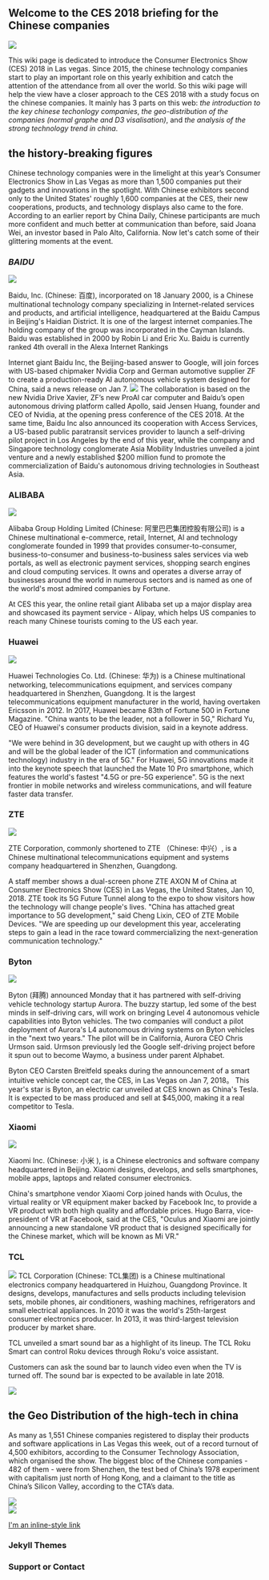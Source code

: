 ## Welcome to the CES 2018 briefing for the Chinese companies 

<img src= "https://pic.36krcnd.com/201801/12062805/p4s80v93b03t0pec!1200">


This wiki page is dedicated to introduce the Consumer Electronics Show (CES) 2018 in Las vegas. Since 2015, the chinese technology companies start to play an important role on this yearly exhibition and catch the attention of the attendance from all over the world. So this wiki page will help the view have a closer approach to the CES 2018 with a study focus on the chinese companies. It mainly has 3 parts on this web: *the introduction to the key chinese techonlogy companies*, *the geo-distribution of the companies (normal graphe and D3 visalisation)*, and *the analysis of the strong technology trend in china*. 

## the history-breaking figures
Chinese technology companies were in the limelight at this year’s Consumer Electronics Show in Las Vegas as more than 1,500 companies put their gadgets and innovations in the spotlight.
With Chinese exhibitors second only to the United States' roughly 1,600 companies at the CES, their new cooperations, products, and technology displays also came to the fore.
According to an earlier report by China Daily, Chinese participants are much more confident and much better at communication than before, said Joana Wei, an investor based in Palo Alto, California.
Now let's catch some of their glittering moments at the event.

### *BAIDU*

<img src= "https://www10.edacafe.com/video/get_image.php?link_id=526318&type=medium">

Baidu, Inc. (Chinese: 百度), incorporated on 18 January 2000, is a Chinese multinational technology company specializing in Internet-related services and products, and artificial intelligence, headquartered at the Baidu Campus in Beijing's Haidian District. It is one of the largest internet companies.The holding company of the group was incorporated in the Cayman Islands. Baidu was established in 2000 by Robin Li and Eric Xu. Baidu is currently ranked 4th overall in the Alexa Internet Rankings

Internet giant Baidu Inc, the Beijing-based answer to Google, will join forces with US-based chipmaker Nvidia Corp and German automotive supplier ZF to create a production-ready AI autonomous vehicle system designed for China, said a news release on Jan 7.
 <img src= "https://pic.36krcnd.com/201801/12062807/e6fz44i9rlh1dhcv!1200"> 
The collaboration is based on the new Nvidia Drive Xavier, ZF’s new ProAI car computer and Baidu’s open autonomous driving platform called Apollo, said Jensen Huang, founder and CEO of Nvidia, at the opening press conference of the CES 2018.
At the same time, Baidu Inc also announced its cooperation with Access Services, a US-based public paratransit services provider to launch a self-driving pilot project in Los Angeles by the end of this year, while the company and Singapore technology conglomerate Asia Mobility Industries unveiled a joint venture and a newly established $200 million fund to promote the commercialization of Baidu's autonomous driving technologies in Southeast Asia.

### ALIBABA

<img src= "http://www.nextportchina.com/wp-content/uploads/2017/09/alipay-infographcis.png">

Alibaba Group Holding Limited (Chinese: 阿里巴巴集团控股有限公司) is a Chinese multinational e-commerce, retail, Internet, AI and technology conglomerate founded in 1999 that provides consumer-to-consumer, business-to-consumer and business-to-business sales services via web portals, as well as electronic payment services, shopping search engines and cloud computing services. It owns and operates a diverse array of businesses around the world in numerous sectors and is named as one of the world's most admired companies by Fortune.

At CES this year, the online retail giant Alibaba set up a major display area and showcased its payment service - Alipay, which helps US companies to reach many Chinese tourists coming to the US each year.

### Huawei

<img src= "https://www.investireoggi.it/tech/wp-content/uploads/sites/14/2016/11/huawei-logo-630x354-630x342.jpg">

Huawei Technologies Co. Ltd. (Chinese: 华为) is a Chinese multinational networking, telecommunications equipment, and services company headquartered in Shenzhen, Guangdong. It is the largest telecommunications equipment manufacturer in the world, having overtaken Ericsson in 2012.  In 2017, Huawei became 83th of Fortune 500 in Fortune Magazine.
"China wants to be the leader, not a follower in 5G," Richard Yu, CEO of Huawei's consumer products division, said in a keynote address.

"We were behind in 3G development, but we caught up with others in 4G and will be the global leader of the ICT (information and communications technology) industry in the era of 5G."
For Huawei, 5G innovations made it into the keynote speech that launched the Mate 10 Pro smartphone, which features the world's fastest "4.5G or pre-5G experience".
5G is the next frontier in mobile networks and wireless communications, and will feature faster data transfer.

### ZTE

<img src= "https://cms-bucket.nosdn.127.net/catchpic/5/50/50b153d554fde9cf1ab1aab0bf343968.jpg">

ZTE Corporation, commonly shortened to ZTE （Chinese: 中兴）, is a Chinese multinational telecommunications equipment and systems company headquartered in Shenzhen, Guangdong.

A staff member shows a dual-screen phone ZTE AXON M of China at Consumer Electronics Show (CES) in Las Vegas, the United States, Jan 10, 2018.
ZTE took its 5G Future Tunnel along to the expo to show visitors how the technology will change people's lives.
"China has attached great importance to 5G development," said Cheng Lixin, CEO of ZTE Mobile Devices. "We are speeding up our development this year, accelerating steps to gain a lead in the race toward commercializing the next-generation communication technology."

### Byton
<img src= "https://icdn2.digitaltrends.com/image/byton-electric-intelligent-suv-makes-global-debut-at-ces-1.jpg"> 

Byton  (拜腾) announced Monday that it has partnered with self-driving vehicle technology startup Aurora. The buzzy startup, led some of the best minds in self-driving cars, will work on bringing Level 4 autonomous vehicle capabilities into Byton vehicles. The two companies will conduct a pilot deployment of Aurora's L4 autonomous driving systems on Byton vehicles in the "next two years." The pilot will be in California, Aurora CEO Chris Urmson said. Urmson previously led the Google self-driving project before it spun out to become Waymo, a business under parent Alphabet.

Byton CEO Carsten Breitfeld speaks during the announcement of a smart intuitive vehicle concept car, the CES, in Las Vegas on Jan 7, 2018。
This year's star is Byton, an electric car unveiled at CES known as China's Tesla. It is expected to be mass produced and sell at $45,000, making it a real competitor to Tesla.

### Xiaomi

<img src= "https://cdn.vox-cdn.com/uploads/chorus_asset/file/9999641/DSC00054.jpg"> 

Xiaomi Inc. (Chinese: 小米 ), is a Chinese electronics and software company headquartered in Beijing. Xiaomi designs, develops, and sells smartphones, mobile apps, laptops and related consumer electronics.

China's smartphone vendor Xiaomi Corp joined hands with Oculus, the virtual reality or VR equipment maker backed by Facebook Inc, to provide a VR product with both high quality and affordable prices.
Hugo Barra, vice-president of VR at Facebook, said at the CES, "Oculus and Xiaomi are jointly announcing a new standalone VR product that is designed specifically for the Chinese market, which will be known as Mi VR."

### TCL
<img src= "https://i.ytimg.com/vi/OeIFzIz3-ew/maxresdefault.jpg"> 
TCL Corporation (Chinese: TCL集团) is a Chinese multinational electronics company headquartered in Huizhou, Guangdong Province. It designs, develops, manufactures and sells products including television sets, mobile phones, air conditioners, washing machines, refrigerators and small electrical appliances. In 2010 it was the world's 25th-largest consumer electronics producer. In 2013, it was third-largest television producer by market share.

TCL unveiled a smart sound bar as a highlight of its lineup. The TCL Roku Smart can control Roku devices through Roku's voice assistant.

Customers can ask the sound bar to launch video even when the TV is turned off. The sound bar is expected to be available in late 2018.

<img src= "https://sampi.co/wp-content/uploads/2014/04/china_tech.jpg"> 



## the Geo Distribution of the high-tech in china 
As many as 1,551 Chinese companies registered to display their products and software applications in Las Vegas this week, out of a record turnout of 4,500 exhibitors, according to the Consumer Technology Association, which organised the show.
The biggest bloc of the Chinese companies - 482 of them - were from Shenzhen, the test bed of China’s 1978 experiment with capitalism just north of Hong Kong, and a claimant to the title as China’s Silicon Valley, according to the CTA’s data.

<img src= "https://i0.wp.com/radiichina.com/wp-content/uploads/2018/01/CES-2018-stats.jpg?resize=630%2C345&ssl=1">



<div class="atlas-chart" data-id="r11-_CoQG" data-width="640" data-height="449"><img src="https://www.theatlas.com/i/atlas_r11-_CoQG.png" style="max-width: 100%;"></div>




[I'm an inline-style link](https://bl.ocks.org/KunLIU2018/raw/b8c482f58b8d98bd5d59a86101b7dc7e/625a08563a24a42605647f9c1521e94dfd070da1/)


### Jekyll Themes 



### Support or Contact

